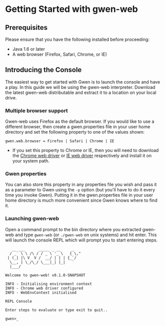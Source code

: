 Getting Started with gwen-web
=============================

Prerequisites
-------------

Please ensure that you have the following installed before proceeding:

 - Java 1.6 or later
 - A web browser (Firefox, Safari, Chrome, or IE)
 
Introducing the Console
-----------------------

The easiest way to get started with Gwen is to launch the console and have a 
play. In this guide we will be using the gwen-web interpreter. Download 
the latest gwen-web distributable and extract it to a location on 
your local drive.

### Multiple browser support

Gwen-web uses Firefox as the default browser. If you would like to use a 
different browser, then create a gwen.properties file in your user home 
directory and set the following property to one of the values shown: 

    gwen.web.browser = Firefox | Safari | Chrome | IE

- If you set this property to Chrome or IE, then you will need to download the 
  [Chrome web driver](http://code.google.com/p/selenium/wiki/ChromeDriver) 
  or 
  [IE web driver](https://code.google.com/p/selenium/wiki/InternetExplorerDriver) 
  respectively and install it on your system path.

### Gwen properties

You can also store this property in any properties file you wish and pass it 
as a parameter to Gwen using the `-p` option (but you'll have to do it every 
time you invoke Gwen). Putting it in the gwen.properties file in your user 
home directory is much more convenient since Gwen knows where to find it. 

### Launching gwen-web

Open a command prompt to the bin directory where you extracted gwen-web and 
type `gwen-web` (or `./gwen-web` on unix systems) and hit enter. This will 
launch the console REPL which will prompt you to start entering steps.

```
   __ ___      _____ _ __     _    
  / _` \ \ /\ / / _ \ '_ \   { \," 
 | (_| |\ V  V /  __/ | | | {_`/   
  \__, | \_/\_/ \___|_| |_|   `    
  |___/                            

Welcome to gwen-web! v0.1.0-SNAPSHOT

INFO - Initialising environment context
INFO - Chrome web driver configured
INFO - WebEnvContext initialised

REPL Console

Enter steps to evaluate or type exit to quit..

gwen>_
```
